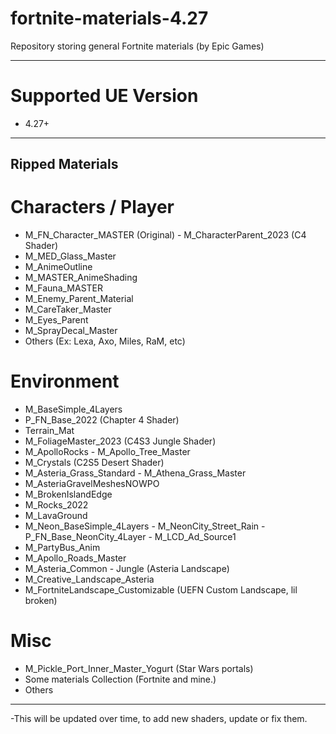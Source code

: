 # fortnite-materials-4.27
Repository storing general Fortnite materials (by Epic Games)

---

# Supported UE Version
- 4.27+

---
## Ripped Materials

# Characters / Player
- M_FN_Character_MASTER (Original) - M_CharacterParent_2023 (C4 Shader)
- M_MED_Glass_Master
- M_AnimeOutline
- M_MASTER_AnimeShading
- M_Fauna_MASTER
- M_Enemy_Parent_Material
- M_CareTaker_Master
- M_Eyes_Parent
- M_SprayDecal_Master
- Others (Ex: Lexa, Axo, Miles, RaM, etc)

# Environment
- M_BaseSimple_4Layers
- P_FN_Base_2022 (Chapter 4 Shader)
- Terrain_Mat
- M_FoliageMaster_2023 (C4S3 Jungle Shader)
- M_ApolloRocks - M_Apollo_Tree_Master
- M_Crystals (C2S5 Desert Shader)
- M_Asteria_Grass_Standard - M_Athena_Grass_Master
- M_AsteriaGravelMeshesNOWPO
- M_BrokenIslandEdge
- M_Rocks_2022
- M_LavaGround
- M_Neon_BaseSimple_4Layers - M_NeonCity_Street_Rain - P_FN_Base_NeonCity_4Layer - M_LCD_Ad_Source1
- M_PartyBus_Anim
- M_Apollo_Roads_Master
- M_Asteria_Common - Jungle (Asteria Landscape)
- M_Creative_Landscape_Asteria
- M_FortniteLandscape_Customizable (UEFN Custom Landscape, lil broken)

# Misc
- M_Pickle_Port_Inner_Master_Yogurt (Star Wars portals)
- Some materials Collection (Fortnite and mine.)
- Others


---
-This will be updated over time, to add new shaders, update or fix them.





